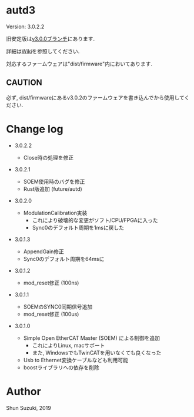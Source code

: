 # autd3 #

Version: 3.0.2.2

旧安定版は[v3.0.0ブランチ](https://github.com/shinolab/autd3-library-software/tree/v3.0.0)にあります.

詳細は[Wiki](https://github.com/shinolab/autd3-library-software/wiki)を参照してください.

対応するファームウェアは"dist/firmware"内においてあります.

## CAUTION ##

必ず, dist/firmwareにあるv3.0.2のファームウェアを書き込んでから使用してください.

# Change log

* 3.0.2.2
    * Close時の処理を修正

* 3.0.2.1
    * SOEM使用時のバグを修正
    * Rust版追加 (future/autd)

* 3.0.2.0
    * ModulationCalibration実装
        * これにより破壊的な変更がソフト/CPU/FPGAに入った
        * Sync0のデフォルト周期を1msに戻した

* 3.0.1.3
    * AppendGain修正
    * Sync0のデフォルト周期を64msに

* 3.0.1.2
    * mod_reset修正 (100ns)

* 3.0.1.1
    * SOEMのSYNC0同期信号追加
    * mod_reset修正 (100us)

* 3.0.1.0
    * Simple Open EtherCAT Master (SOEM) による制御を追加 
        * これによりLinux, macサポート
        * また, WindowsでもTwinCATを用いなくても良くなった
    * Usb to Ethernet変換ケーブルなども利用可能
    * boostライブラリへの依存を削除

# Author #

Shun Suzuki, 2019
